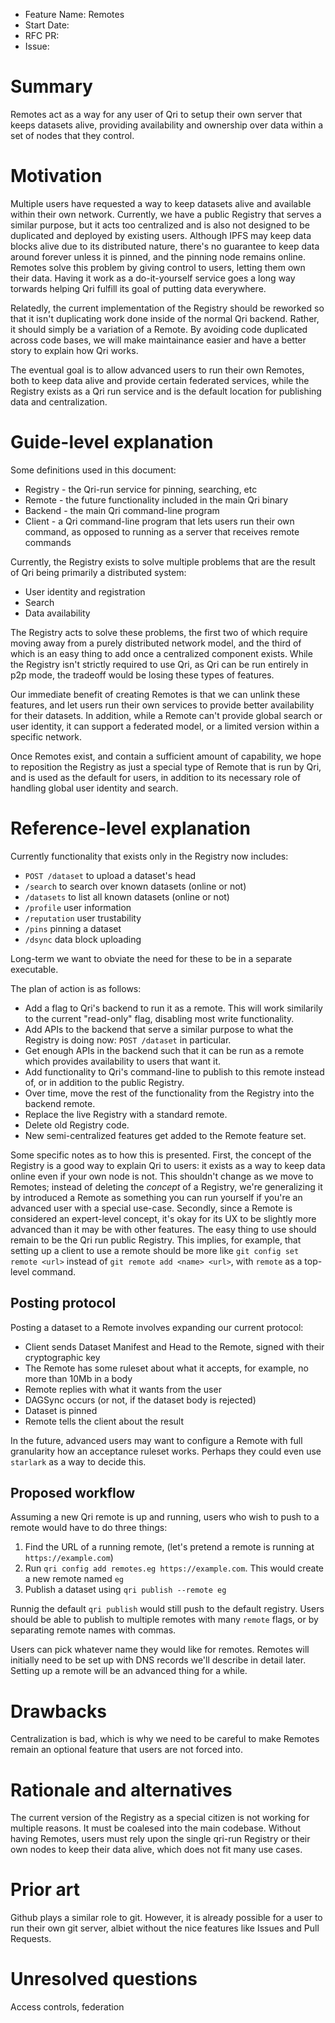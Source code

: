 - Feature Name: Remotes
- Start Date: <!-- (fill me in with today's date, YYYY-MM-DD) -->
- RFC PR: <!-- (leave this empty) -->
- Issue: <!-- (leave this empty) -->

# Summary
[summary]: #summary

Remotes act as a way for any user of Qri to setup their own server that keeps datasets alive, providing availability and ownership over data within a set of nodes that they control.

# Motivation
[motivation]: #motivation

Multiple users have requested a way to keep datasets alive and available within their own network. Currently, we have a public Registry that serves a similar purpose, but it acts too centralized and is also not designed to be duplicated and deployed by existing users. Although IPFS may keep data blocks alive due to its distributed nature, there's no guarantee to keep data around forever unless it is pinned, and the pinning node remains online. Remotes solve this problem by giving control to users, letting them own their data. Having it work as a do-it-yourself service goes a long way torwards helping Qri fulfill its goal of putting data everywhere.

Relatedly, the current implementation of the Registry should be reworked so that it isn't duplicating work done inside of the normal Qri backend. Rather, it should simply be a variation of a Remote. By avoiding code duplicated across code bases, we will make maintainance easier and have a better story to explain how Qri works.

The eventual goal is to allow advanced users to run their own Remotes, both to keep data alive and provide certain federated services, while the Registry exists as a Qri run service and is the default location for publishing data and centralization.

# Guide-level explanation
[guide-level-explanation]: #guide-level-explanation

Some definitions used in this document:

* Registry - the Qri-run service for pinning, searching, etc
* Remote - the future functionality included in the main Qri binary
* Backend - the main Qri command-line program
* Client - a Qri command-line program that lets users run their own command, as opposed to running as a server that receives remote commands

Currently, the Registry exists to solve multiple problems that are the result of Qri being primarily a distributed system:

* User identity and registration
* Search
* Data availability

The Registry acts to solve these problems, the first two of which require moving away from a purely distributed network model, and the third of which is an easy thing to add once a centralized component exists. While the Registry isn't strictly required to use Qri, as Qri can be run entirely in p2p mode, the tradeoff would be losing these types of features.

Our immediate benefit of creating Remotes is that we can unlink these features, and let users run their own services to provide better availability for their datasets. In addition, while a Remote can't provide global search or user identity, it can support a federated model, or a limited version within a specific network.

Once Remotes exist, and contain a sufficient amount of capability, we hope to reposition the Registry as just a special type of Remote that is run by Qri, and is used as the default for users, in addition to its necessary role of handling global user identity and search.

# Reference-level explanation
[reference-level-explanation]: #reference-level-explanation

Currently functionality that exists only in the Registry now includes:

* `POST /dataset` to upload a dataset's head
* `/search` to search over known datasets (online or not)
* `/datasets` to list all known datasets (online or not)
* `/profile` user information
* `/reputation` user trustability
* `/pins` pinning a dataset
* `/dsync` data block uploading

Long-term we want to obviate the need for these to be in a separate executable.

The plan of action is as follows:

* Add a flag to Qri's backend to run it as a remote. This will work similarily to the current "read-only" flag, disabling most write functionality.
* Add APIs to the backend that serve a similar purpose to what the Registry is doing now: `POST /dataset` in particular.
* Get enough APIs in the backend such that it can be run as a remote which provides availability to users that want it.
* Add functionality to Qri's command-line to publish to this remote instead of, or in addition to the public Registry.
* Over time, move the rest of the functionality from the Registry into the backend remote.
* Replace the live Registry with a standard remote.
* Delete old Registry code.
* New semi-centralized features get added to the Remote feature set.

Some specific notes as to how this is presented. First, the concept of the Registry is a good way to explain Qri to users: it exists as a way to keep data online even if your own node is not. This shouldn't change as we move to Remotes; instead of deleting the _concept_ of a Registry, we're generalizing it by introduced a Remote as something you can run yourself if you're an advanced user with a special use-case. Secondly, since a Remote is considered an expert-level concept, it's okay for its UX to be slightly more advanced than it may be with other features. The easy thing to use should remain to be the Qri run public Registry. This implies, for example, that setting up a client to use a remote should be more like `git config set remote <url>` instead of `git remote add <name> <url>`, with `remote` as a top-level command.

## Posting protocol

Posting a dataset to a Remote involves expanding our current protocol:

* Client sends Dataset Manifest and Head to the Remote, signed with their cryptographic key
* The Remote has some ruleset about what it accepts, for example, no more than 10Mb in a body
* Remote replies with what it wants from the user
* DAGSync occurs (or not, if the dataset body is rejected)
* Dataset is pinned
* Remote tells the client about the result

In the future, advanced users may want to configure a Remote with full granularity how an acceptance ruleset works. Perhaps they could even use `starlark` as a way to decide this.

## Proposed workflow

Assuming a new Qri remote is up and running, users who wish to push to a remote would have to do three things:

1. Find the URL of a running remote, (let's pretend a remote is running at `https://example.com`)
2. Run `qri config add remotes.eg https://example.com`. This would create a new remote named `eg`
3. Publish a dataset using `qri publish --remote eg`

Runnig the default `qri publish` would still push to the default registry. Users should be able to publish to multiple remotes with many `remote` flags, or by separating remote names with commas.

Users can pick whatever name they would like for remotes. Remotes will initially need to be set up with DNS records we'll describe in detail later. Setting up a remote will be an advanced thing for a while.

# Drawbacks
[drawbacks]: #drawbacks

Centralization is bad, which is why we need to be careful to make Remotes remain an optional feature that users are not forced into.

# Rationale and alternatives
[rationale-and-alternatives]: #rationale-and-alternatives

The current version of the Registry as a special citizen is not working for multiple reasons. It must be coalesed into the main codebase. Without having Remotes, users must rely upon the single qri-run Registry or their own nodes to keep their data alive, which does not fit many use cases.

# Prior art
[prior-art]: #prior-art

Github plays a similar role to git. However, it is already possible for a user to run their own git server, albiet without the nice features like Issues and Pull Requests.

# Unresolved questions
[unresolved-questions]: #unresolved-questions

Access controls, federation


